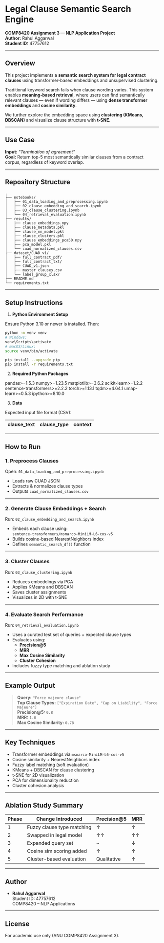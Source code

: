 # Legal Clause Semantic Search Engine

**COMP8420 Assignment 3 — NLP Application Project**  
**Author:** Rahul Aggarwal  
**Student ID:** 47757612

---

## Overview

This project implements a **semantic search system for legal contract clauses** using transformer-based embeddings and unsupervised clustering.

Traditional keyword search fails when clause wording varies. This system enables **meaning-based retrieval**, where users can find semantically relevant clauses — even if wording differs — using **dense transformer embeddings** and **cosine similarity**.

We further explore the embedding space using **clustering (KMeans, DBSCAN)** and visualize clause structure with **t-SNE**.

---

## Use Case

**Input:** _"Termination of agreement"_  
**Goal:** Return top-5 most semantically similar clauses from a contract corpus, regardless of keyword overlap.

---

## Repository Structure

```
.
├── notebooks/
│   ├── 01_data_loading_and_preprocessing.ipynb
│   ├── 02_clause_embedding_and_search.ipynb
│   ├── 03_clause_clustering.ipynb
│   └── 04_retrieval_evaluation.ipynb
├── results/
│   ├── clause_embeddings.npy
│   ├── clause_metadata.pkl
│   ├── clause_nn_model.pkl
│   ├── clause_clusters.pkl
│   ├── clause_embeddings_pca50.npy
│   ├── pca_model.pkl
│   └── cuad_normalized_clauses.csv
├── dataset/CUAD_v1/
│   ├── full_contract_pdf/
│   ├── full_contract_txt/
│   ├── CUAD_v1.json
│   ├── master_clauses.csv
│   └── label_group_xlsx/
├── README.md
└── requirements.txt
```

---

## Setup Instructions

1. **Python Environment Setup**

Ensure Python 3.10 or newer is installed. Then:

```bash
python -m venv venv
# Windows:
venv\Scripts\activate
# macOS/Linux:
source venv/bin/activate

pip install --upgrade pip
pip install -r requirements.txt
```

2. **Required Python Packages**

pandas>=1.5.3
numpy>=1.23.5
matplotlib>=3.6.2
scikit-learn>=1.2.2
sentence-transformers>=2.2.2
torch>=1.13.1
tqdm>=4.64.1
umap-learn>=0.5.3
ipython>=8.10.0


3. **Data**

Expected input file format (CSV):

| clause_text | clause_type | context |
|-------------|-------------|---------|

---

## How to Run

### 1. Preprocess Clauses

Open: `01_data_loading_and_preprocessing.ipynb`

- Loads raw CUAD JSON
- Extracts & normalizes clause types
- Outputs `cuad_normalized_clauses.csv`

---

### 2. Generate Clause Embeddings + Search

Run: `02_clause_embedding_and_search.ipynb`

- Embeds each clause using:  
  `sentence-transformers/msmarco-MiniLM-L6-cos-v5`
- Builds cosine-based NearestNeighbors index
- Defines `semantic_search_df()` function

---

### 3. Cluster Clauses

Run: `03_clause_clustering.ipynb`

- Reduces embeddings via PCA
- Applies KMeans and DBSCAN
- Saves cluster assignments
- Visualizes in 2D with t-SNE

---

### 4. Evaluate Search Performance

Run: `04_retrieval_evaluation.ipynb`

- Uses a curated test set of queries + expected clause types
- Evaluates using:
  - **Precision@5**
  - **MRR**
  - **Max Cosine Similarity**
  - **Cluster Cohesion**
- Includes fuzzy type matching and ablation study

---

## Example Output

> **Query:** `"Force majeure clause"`  
> **Top Clause Types:** `["Expiration Date", "Cap on Liability", "Force Majeure"]`  
> **Precision@5:** `0.8`  
> **MRR:** `1.0`  
> **Max Cosine Similarity:** `0.78`

---

## Key Techniques

- Transformer embeddings via `msmarco-MiniLM-L6-cos-v5`
- Cosine similarity + NearestNeighbors index
- Fuzzy label matching (soft evaluation)
- KMeans + DBSCAN for clause clustering
- t-SNE for 2D visualization
- PCA for dimensionality reduction
- Cluster cohesion analysis

---

## Ablation Study Summary

| Phase | Change Introduced          | Precision@5 | MRR   |
|-------|----------------------------|-------------|-------|
| 1     | Fuzzy clause type matching | ↑           | ↑     |
| 2     | Swapped in legal model     | ↑↑          | ↑↑    |
| 3     | Expanded query set         | ~           | ↓     |
| 4     | Cosine sim scoring added   | ↑           | ↑     |
| 5     | Cluster-based evaluation   | Qualitative | ↑     |

---

## Author

- **Rahul Aggarwal**  
  Student ID: 47757612  
  COMP8420 – NLP Applications  

---

## License

For academic use only (ANU COMP8420 Assignment 3).